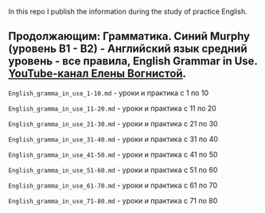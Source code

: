 In this repo I publish the information during the study of practice English.

## Продолжающим: Грамматика. Синий Murphy (уровень B1 - B2) - Английский язык средний уровень - все правила, English Grammar in Use. [YouTube-канал Елены Вогнистой](https://www.youtube.com/playlist?list=PLYB0SmefqEsk6b6PRR8mai1oetrWyH7j-).

`English_gramma_in_use_1-10.md` - уроки и практика с 1 по 10

`English_gramma_in_use_11-20.md` - уроки и практика с 11 по 20

`English_gramma_in_use_21-30.md` - уроки и практика с 21 по 30

`English_gramma_in_use_31-40.md` - уроки и практика с 31 по 40

`English_gramma_in_use_41-50.md` - уроки и практика с 41 по 50

`English_gramma_in_use_51-60.md` - уроки и практика с 51 по 60

`English_gramma_in_use_61-70.md` - уроки и практика с 61 по 70

`English_gramma_in_use_71-80.md` - уроки и практика с 71 по 80